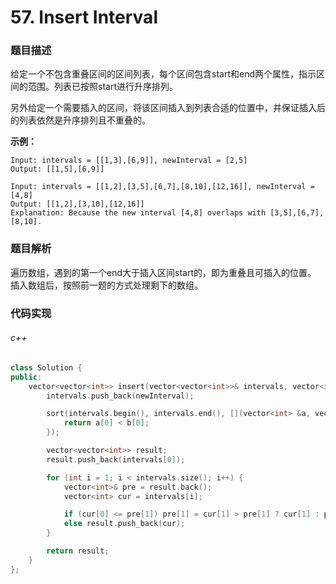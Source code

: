# 57. Insert Interval

### 题目描述

给定一个不包含重叠区间的区间列表，每个区间包含start和end两个属性，指示区间的范围。列表已按照start进行升序排列。

另外给定一个需要插入的区间，将该区间插入到列表合适的位置中，并保证插入后的列表依然是升序排列且不重叠的。

**示例：**

```
Input: intervals = [[1,3],[6,9]], newInterval = [2,5]
Output: [[1,5],[6,9]]
```

```
Input: intervals = [[1,2],[3,5],[6,7],[8,10],[12,16]], newInterval = [4,8]
Output: [[1,2],[3,10],[12,16]]
Explanation: Because the new interval [4,8] overlaps with [3,5],[6,7],[8,10].
```

### 题目解析

遍历数组，遇到的第一个end大于插入区间start的，即为重叠且可插入的位置。
插入数组后，按照前一题的方式处理剩下的数组。

### 代码实现

###### c++

```c++
class Solution {
public:
    vector<vector<int>> insert(vector<vector<int>>& intervals, vector<int>& newInterval) {
        intervals.push_back(newInterval);

        sort(intervals.begin(), intervals.end(), [](vector<int> &a, vector<int> &b){
            return a[0] < b[0];
        });

        vector<vector<int>> result;
        result.push_back(intervals[0]);

        for (int i = 1; i < intervals.size(); i++) {
            vector<int>& pre = result.back();
            vector<int> cur = intervals[i];

            if (cur[0] <= pre[1]) pre[1] = cur[1] > pre[1] ? cur[1] : pre[1];
            else result.push_back(cur);
        }

        return result;
    }
};
```